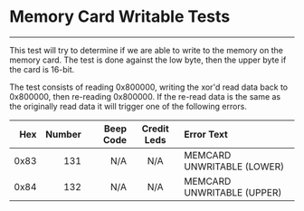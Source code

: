 # Memory Card Writable Tests
---
This test will try to determine if we are able to write to the memory on the
memory card.  The test is done against the low byte, then the upper byte if
the card is 16-bit.

The test consists of reading 0x800000, writing the xor'd read data back to
0x800000, then re-reading 0x800000.  If the re-read data is the same as the
originally read data it will trigger one of the following errors.

|  Hex  | Number | Beep Code |  Credit Leds  | Error Text |
| ----: | -----: | --------: | :-----------: | :--------- |
|  0x83 |    131 |       N/A |           N/A | MEMCARD UNWRITABLE (LOWER) |
|  0x84 |    132 |       N/A |           N/A | MEMCARD UNWRITABLE (UPPER) |
